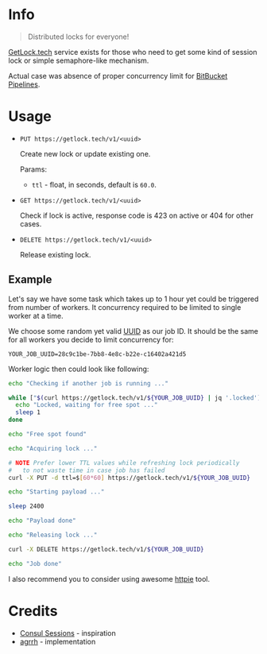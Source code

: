 # Info

>Distributed locks for everyone!

[GetLock.tech](https://getlock.tech/) service exists for those who need to get some kind of session lock or simple semaphore-like mechanism.

Actual case was absence of proper concurrency limit for [BitBucket Pipelines](https://jira.atlassian.com/browse/BCLOUD-12821).

# Usage

- `PUT https://getlock.tech/v1/<uuid>`

  Create new lock or update existing one.

  Params:

  - `ttl` - float, in seconds, default is `60.0`.

- `GET https://getlock.tech/v1/<uuid>`

  Check if lock is active, response code is 423 on active or 404 for other cases.

- `DELETE https://getlock.tech/v1/<uuid>`

  Release existing lock.


## Example

Let's say we have some task which takes up to 1 hour yet could be triggered from number of workers. It concurrency required to be limited to single worker at a time.

We choose some random yet valid [UUID](https://en.wikipedia.org/wiki/Universally_unique_identifier) as our job ID. It should be the same for all workers you decide to limit concurrency for:

```
YOUR_JOB_UUID=28c9c1be-7bb8-4e8c-b22e-c16402a421d5
```

Worker logic then could look like following:

```sh
echo "Checking if another job is running ..."

while ["$(curl https://getlock.tech/v1/${YOUR_JOB_UUID} | jq '.locked')" = "true"]; do
  echo "Locked, waiting for free spot ..."
  sleep 1
done

echo "Free spot found"

echo "Acquiring lock ..."

# NOTE Prefer lower TTL values while refreshing lock periodically
#   to not waste time in case job has failed
curl -X PUT -d ttl=$[60*60] https://getlock.tech/v1/${YOUR_JOB_UUID}

echo "Starting payload ..."

sleep 2400

echo "Payload done"

echo "Releasing lock ..."

curl -X DELETE https://getlock.tech/v1/${YOUR_JOB_UUID}

echo "Job done"
```

I also recommend you to consider using awesome [httpie](https://httpie.io/) tool.

# Credits

- [Consul Sessions](https://www.consul.io/api-docs/session) - inspiration
- [agrrh](https://agrrh.com/) - implementation
